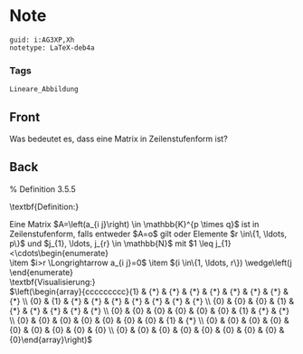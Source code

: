 # Note
```
guid: i:AG3XP,Xh
notetype: LaTeX-deb4a
```

### Tags
```
Lineare_Abbildung
```

## Front
Was bedeutet es, dass eine Matrix in Zeilenstufenform ist?

## Back
% Definition 3.5.5 <div>\textbf{Definition:}</div><div>
</div><div>Eine Matrix $A=\left(a_{i j}\right) \in \mathbb{K}^{p \times q}$ ist in Zeilenstufenform, falls entweder $A=o$ gilt oder Elemente $r \in\{1, \ldots, p\}$ und $j_{1}, \ldots, j_{r} \in \mathbb{N}$ mit $1 \leq j_{1}<\cdots<j_{r} \leq q$ existieren, sodass für alle
$i \in\{1, \ldots, p\}$ und $j \in\{1, \ldots, q\}$ gilt:<div>\begin{enumerate}</div><div>\item $i>r \Longrightarrow a_{i j}=0$
\item $(i \in\{1, \ldots, r\}) \wedge\left(j<j_{i}\right) \Longrightarrow a_{i j}=0$
\item $i \in\{1, \ldots, r\} \Longrightarrow a_{i j_{i}} \neq 0$
<div>
</div></div><div>\end{enumerate}</div><div>
</div><div>\textbf{Visualisierung:}</div><div><div>$\left(\begin{array}{ccccccccc}{1} & {*} & {*} & {*} & {*} & {*} & {*} & {*} <span>& {*}</span><span> \\ {0} & {1} & {*} & {*} & {*} & {*} & {*} & {*} & {*} \\ {0} & {0} & {0} & {1} & {*} & {*} & {*} & {*} & {*} \\ {0} & {0} & {0} & {0} & {0} & {0} & {1} & {*} & {*} \\ {0} & {0} & {0} & {0} & {0} & {0} & {0} & {1} & {*} \\ {0} & {0} & {0} & {0} & {0} & {0} & {0} & {0} & {0} \\ {0} & {0} & {0} & {0} & {0} & {0} & {0} & {0} & {0}\end{array}\right)$</span></div><div>
</div></div></div>
